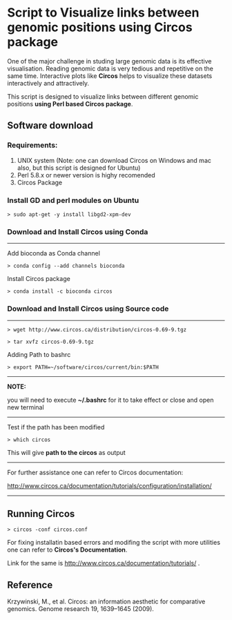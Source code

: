 # Script to Visualize links between genomic positions using Circos package

One of the major challenge in studing large genomic data is its effective visualisation. Reading genomic data is very tedious and repetitive on the same time. Interactive plots like **Circos** helps to visualize these datasets interactively and attractively. 

This script is designed to visualize links between different genomic positions **using Perl based Circos package**.

## Software download
### Requirements:
1. UNIX system     (Note: one can download Circos on Windows and mac also, but this script is designed for Ubuntu)
2. Perl 5.8.x or newer version is highy recomended
3. Circos Package

### Install GD and perl modules on Ubuntu

    > sudo apt-get -y install libgd2-xpm-dev

### Download and Install Circos using Conda 
---
Add bioconda as Conda channel

    > conda config --add channels bioconda

Install Circos package

    > conda install -c bioconda circos

### Download and Install Circos using Source code
---

    > wget http://www.circos.ca/distribution/circos-0.69-9.tgz

    > tar xvfz circos-0.69-9.tgz

Adding Path to bashrc

    > export PATH=~/software/circos/current/bin:$PATH
---
**NOTE:** 

you will need to execute **~/.bashrc** for it to take effect or close and open new terminal

---

Test if the path has been modified

    > which circos

This will give **path to the circos** as output

---
For further assistance one can refer to Circos documentation:

http://www.circos.ca/documentation/tutorials/configuration/installation/

---

## Running Circos 

    > circos -conf circos.conf


For fixing installatin based errors and modifing the script with more utilities one can refer to **Circos's Documentation**. 

Link for the same is http://www.circos.ca/documentation/tutorials/ .

## Reference 

Krzywinski, M., et al. Circos: an information aesthetic for comparative genomics. Genome research 19, 1639–1645 (2009).
